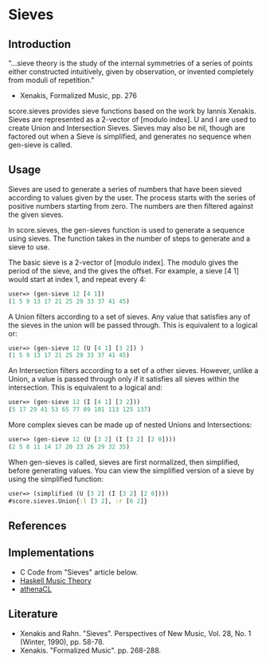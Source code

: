 # Sieves

## Introduction

"...sieve theory is the study of the internal symmetries of a series of points
either constructed intuitively, given by observation, or invented completely
from moduli of repetition." 

- Xenakis, Formalized Music, pp. 276 
  
score.sieves provides sieve functions based on the work by Iannis Xenakis. 
Sieves are represented as a 2-vector of [modulo index].  U and I are used to create Union and
Intersection Sieves. Sieves may also be nil, though are factored out when a
Sieve is simplified, and generates no sequence when gen-sieve is called.

## Usage

Sieves are used to generate a series of numbers that have been sieved according to values given by the user. The process starts with the series of positive numbers starting from zero.  The numbers are then filtered against the given sieves.  

In score.sieves, the gen-sieves function is used to generate a sequence using sieves.  The function takes in the number of steps to generate and a sieve to use.  

The basic sieve is a 2-vector of [modulo index]. The modulo gives the period of the sieve, and the gives the offset. For example, a sieve [4 1] would start at index 1, and repeat every 4:

```clojure
user=> (gen-sieve 12 [4 1])
(1 5 9 13 17 21 25 29 33 37 41 45)
```

A Union filters according to a set of sieves.  Any value that satisfies any of the sieves in the union will be passed through. This is equivalent to a logical or:

```clojure
user=> (gen-sieve 12 (U [4 1] [3 2]) )
(1 5 9 13 17 21 25 29 33 37 41 45)
```

An Intersection filters according to a set of a other sieves. However, unlike a Union, a value is passed through only if it satisfies all sieves within the intersection. This is equivalent to a logical and:

```clojure
user=> (gen-sieve 12 (I [4 1] [3 2]))
(5 17 29 41 53 65 77 89 101 113 125 137)
```

More complex sieves can be made up of nested Unions and Intersections:  

```clojure
user=> (gen-sieve 12 (U [3 2] (I [3 2] [2 0])))
(2 5 8 11 14 17 20 23 26 29 32 35)
```

When gen-sieves is called, sieves are first normalized, then simplified, before generating values.  You can view the simplified version of a sieve by using the simplified function:

```clojure
user=> (simplified (U [3 2] (I [3 2] [2 0])))
#score.sieves.Union{:l [3 2], :r [6 2]}
```

## References

## Implementations
* C Code from "Sieves" article below.
* [Haskell Music Theory](https://hackage.haskell.org/package/hmt-0.15) 
* [athenaCL](http://www.flexatone.org/athena.html) 
 
## Literature
* Xenakis and Rahn. "Sieves". Perspectives of New Music, Vol. 28, No. 1 (Winter, 1990), pp. 58-78.
* Xenakis. "Formalized Music". pp. 268-288.

